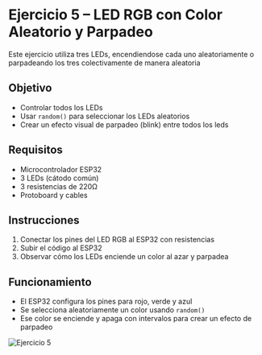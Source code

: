# Ejercicio 5 – LED RGB con Color Aleatorio y Parpadeo

Este ejercicio utiliza tres LEDs, encendiendose cada uno aleatoriamente o parpadeando los tres colectivamente de manera aleatoria

## Objetivo

- Controlar todos los LEDs
- Usar `random()` para seleccionar los LEDs aleatorios
- Crear un efecto visual de parpadeo (blink) entre todos los leds

## Requisitos

- Microcontrolador ESP32  
- 3 LEDs (cátodo común)  
- 3 resistencias de 220Ω  
- Protoboard y cables  

## Instrucciones

1. Conectar los pines del LED RGB al ESP32 con resistencias
2. Subir el código al ESP32
3. Observar cómo los LEDs enciende un color al azar y parpadea

## Funcionamiento

- El ESP32 configura los pines para rojo, verde y azul
- Se selecciona aleatoriamente un color usando `random()`
- Ese color se enciende y apaga con intervalos para crear un efecto de parpadeo

![Ejercicio 5](https://github.com/belmontegonzalo/practicasESP/blob/main/media/Ejercicio5.gif)